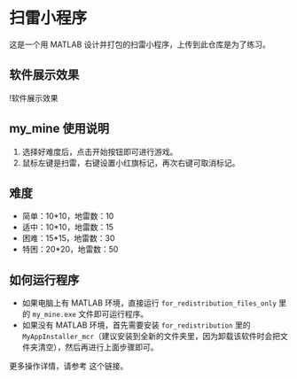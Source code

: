 # 扫雷小程序

这是一个用 MATLAB 设计并打包的扫雷小程序，上传到此仓库是为了练习。

## 软件展示效果

!软件展示效果

## my_mine 使用说明

1. 选择好难度后，点击开始按钮即可进行游戏。
2. 鼠标左键是扫雷，右键设置小红旗标记，再次右键可取消标记。

## 难度

- 简单：10*10，地雷数：10
- 适中：10*10，地雷数：15
- 困难：15*15，地雷数：30
- 特困：20*20，地雷数：50

## 如何运行程序

- 如果电脑上有 MATLAB 环境，直接运行 `for_redistribution_files_only` 里的 `my_mine.exe` 文件即可运行程序。
- 如果没有 MATLAB 环境，首先需要安装 `for_redistribution` 里的 `MyAppInstaller_mcr`（建议安装到全新的文件夹里，因为卸载该软件时会把文件夹清空），然后再进行上面步骤即可。

更多操作详情，请参考 这个链接。
